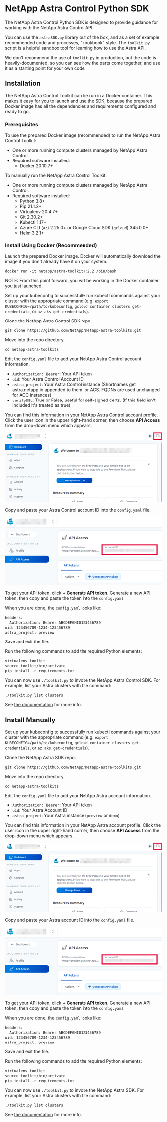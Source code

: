 # NetApp Astra Control Python SDK

The NetApp Astra Control Python SDK is designed to provide guidance for working with the NetApp Astra Control API.

You can use the `astraSDK.py` library out of the box, and as a set of example recommended code and processes, "cookbook" style. The `toolkit.py` script is a helpful sandbox tool for learning how to use the Astra API.

We don't recommend the use of `toolkit.py` in production, but the code is heavily-documented, so you can see how the parts come together, and use it as a starting point for your own code.

## Installation

The NetApp Astra Control Toolkit can be run in a Docker container. This makes it easy for you to launch and use the SDK, because the prepared Docker image has all the dependencies and requirements configured and ready to go.

### Prerequisites

To use the prepared Docker image (recommended) to run the NetApp Astra Control Toolkit:

* One or more running compute clusters managed by NetApp Astra Control.
* Required software installed:
  * Docker 20.10.7+

To manually run the NetApp Astra Control Toolkit:

* One or more running compute clusters managed by NetApp Astra Control.
* Required software installed:
  * Python 3.8+
  * Pip 21.1.2+
  * Virtualenv 20.4.7+
  * Git 2.30.2+
  * Kubectl 1.17+
  * Azure CLI (`az`) 2.25.0+ or Google Cloud SDK (`gcloud`) 345.0.0+
  * Helm 3.2.1+

### Install Using Docker (Recommended)

Launch the prepared Docker image. Docker will automatically download the image if you don't already have it on your system.

```Shell
docker run -it netapp/astra-toolkits:2.2 /bin/bash
```

NOTE: From this point forward, you will be working in the Docker container you just launched.

Set up your kubeconfig to successfully run kubectl commands against your cluster with the appropriate command (e.g. `export KUBECONFIG=/path/to/kubeconfig`, `gcloud container clusters get-credentials`, or `az aks get-credentials`).

Clone the NetApp Astra Control SDK repo.

```Shell
git clone https://github.com/NetApp/netapp-astra-toolkits.git
```

Move into the repo directory.

```Shell
cd netapp-astra-toolkits
```

Edit the `config.yaml` file to add your NetApp Astra Control account information.

* `Authorization: Bearer`: Your API token
* `uid`: Your Astra Control Account ID
* `astra_project`: Your Astra Control instance (Shortnames get astra.netapp.io appended to them for ACS.  FQDNs are used unchanged for ACC instances)
* `verifySSL`: True or False, useful for self-signed certs. (If this field isn't included it's treated as true)

You can find this information in your NetApp Astra Control account profile. Click the user icon in the upper right-hand corner, then choose **API Access** from the drop-down menu which appears.

![Locate your Astra Control profile](/docs/install/img/astra-profile.png)

Copy and paste your Astra Control account ID into the `config.yaml` file.

![Locate your Astra Control account ID](/docs/install/img/astra-account-info.png)

To get your API token, click **+ Generate API token**. Generate a new API token, then copy and paste the token into the `config.yaml`

When you are done, the `config.yaml` looks like:

```Shell
headers:
  Authorization: Bearer ABCDEFGHI0123456789
uid: 123456789-1234-123456789
astra_project: preview
```

Save and exit the file.

Run the following commands to add the required Python elements:

```Shell
virtualenv toolkit
source toolkit/bin/activate
pip install -r requirements.txt
```

You can now use `./toolkit.py` to invoke the NetApp Astra Control SDK. For example, list your Astra clusters with the command:

```Shell
./toolkit.py list clusters
```

See [the documentation](/docs) for more info.

## Install Manually

Set up your kubeconfig to successfully run kubectl commands against your cluster with the appropriate command (e.g. `export KUBECONFIG=/path/to/kubeconfig`, `gcloud container clusters get-credentials`, or `az aks get-credentials`).

Clone the NetApp Astra SDK repo.

```Shell
git clone https://github.com/NetApp/netapp-astra-toolkits.git
```

Move into the repo directory.

```Shell
cd netapp-astra-toolkits
```

Edit the `config.yaml` file to add your NetApp Astra account information.

* `Authorization: Bearer`: Your API token
* `uid`: Your Astra Account ID
* `astra_project`: Your Astra instance (`preview` or `demo`)

You can find this information in your NetApp Astra account profile. Click the user icon in the upper right-hand corner, then choose **API Access** from the drop-down menu which appears.

![Locate your Astra profile](/docs/install/img/astra-profile.png)

Copy and paste your Astra account ID into the `config.yaml` file.

![Locate your Astra account ID](/docs/install/img/astra-account-info.png)

To get your API token, click **+ Generate API token**. Generate a new API token, then copy and paste the token into the `config.yaml`

When you are done, the `config.yaml` looks like:

```Shell
headers:
  Authorization: Bearer ABCDEFGHI0123456789
uid: 123456789-1234-123456789
astra_project: preview
```

Save and exit the file.

Run the following commands to add the required Python elements:

```Shell
virtualenv toolkit
source toolkit/bin/activate
pip install -r requirements.txt
```

You can now use `./toolkit.py` to invoke the NetApp Astra SDK. For example, list your Astra clusters with the command:

```Shell
./toolkit.py list clusters
```

See [the documentation](/docs) for more info.
